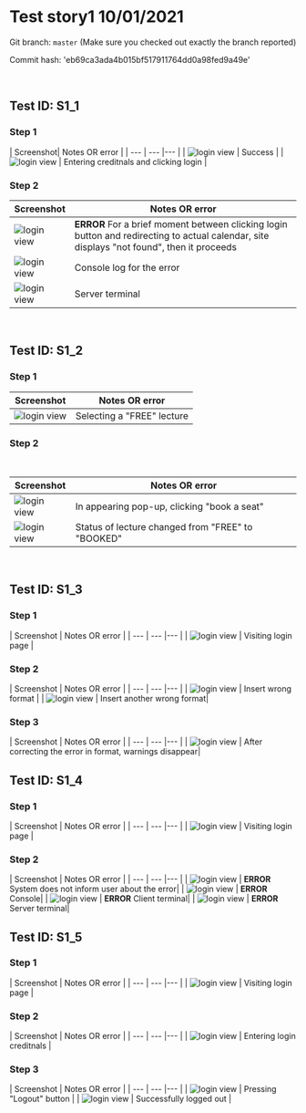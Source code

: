# Test story1 10/01/2021

Git branch: `master` (Make sure you checked out exactly the branch reported)

Commit hash: 'eb69ca3ada4b015bf517911764dd0a98fed9a49e'

<br>

## Test ID: S1_1

### Step 1

| Screenshot| Notes OR error |
| --- | --- |--- |
| ![login view](./images/S1_1/step1.png) | Success |
| ![login view](./images/S1_1/step2.png) | Entering creditnals and clicking login |



### Step 2

| Screenshot | Notes OR error |
| --- | --- |
| ![login view](./images/S1_1/step2_error.png) | **ERROR** For a brief moment between clicking login button and redirecting to actual calendar, site displays "not found", then it proceeds |
| ![login view](./images/S1_1/Step2_error_console.png) | Console log for the error |
| ![login view](./images/S1_1/Step2_server_terminal.png) | Server terminal |


<br>

## Test ID: S1_2

### Step 1
| Screenshot | Notes OR error |
| --- | --- |
| ![login view](./images/S1_2/step1.png) | Selecting a "FREE" lecture |

### Step 2

<br>

| Screenshot | Notes OR error |
| --- | --- |
| ![login view](./images/S1_2/Step2.png) | In appearing pop-up, clicking "book a seat" |
| ![login view](./images/S1_2/Step2_1.png) | Status of lecture changed from "FREE" to "BOOKED" |

<br>


## Test ID: S1_3

### Step 1

| Screenshot | Notes OR error |
| --- | --- |--- |
| ![login view](./images/S1_3/Step1.png) | Visiting login page |



### Step 2

| Screenshot | Notes OR error |
| --- | --- |--- |
| ![login view](./images/S1_3/Step2_1.png) | Insert wrong format |
| ![login view](./images/S1_3/Step2_2.png) | Insert another wrong format|


### Step 3

| Screenshot | Notes OR error |
| --- | --- |--- |
| ![login view](./images/S1_3/Step3.png) | After correcting the error in format, warnings disappear|


## Test ID: S1_4

### Step 1

| Screenshot | Notes OR error |
| --- | --- |--- |
| ![login view](./images/S1_4/Step1.png) | Visiting login page |

### Step 2

| Screenshot | Notes OR error |
| --- | --- |--- |
| ![login view](./images/S1_4/Step2.png) | **ERROR** System does not inform user about the error|
| ![login view](./images/S1_4/Step2_error_console.png) | **ERROR** Console|
| ![login view](./images/S1_4/Step2_error_client_terminal.png) | **ERROR** Client terminal|
| ![login view](./images/S1_4/Step2_error_server_terminal.png) | **ERROR** Server terminal|


## Test ID: S1_5

### Step 1

| Screenshot | Notes OR error |
| --- | --- |--- |
| ![login view](./images/S1_5/Step1_2.png) | Visiting login page |

### Step 2

| Screenshot | Notes OR error |
| --- | --- |--- |
| ![login view](./images/S1_5/Step2_2.png) | Entering login creditnals |

### Step 3

| Screenshot | Notes OR error |
| --- | --- |--- |
| ![login view](./images/S1_5/Step3_1.png) | Pressing "Logout" button |
| ![login view](./images/S1_5/Step3_2.png) | Successfully logged out |
